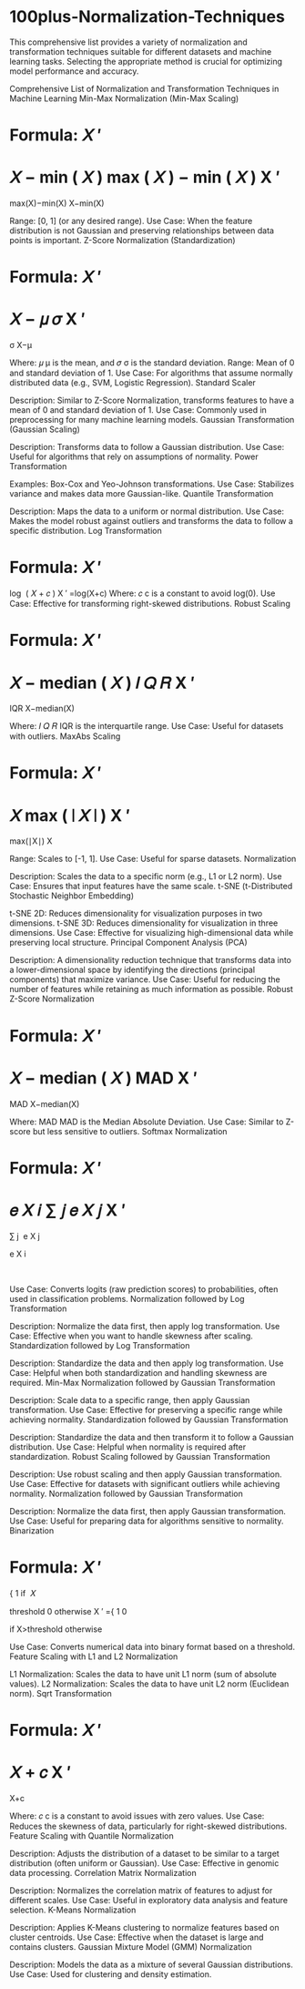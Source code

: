 # 100plus-Normalization-Techniques
This comprehensive list provides a variety of normalization and transformation techniques suitable for different datasets and machine learning tasks. Selecting the appropriate method is crucial for optimizing model performance and accuracy.

Comprehensive List of Normalization and Transformation Techniques in Machine Learning
Min-Max Normalization (Min-Max Scaling)

Formula: 
𝑋
′
=
𝑋
−
min
(
𝑋
)
max
(
𝑋
)
−
min
(
𝑋
)
X 
′
 = 
max(X)−min(X)
X−min(X)
​
 
Range: [0, 1] (or any desired range).
Use Case: When the feature distribution is not Gaussian and preserving relationships between data points is important.
Z-Score Normalization (Standardization)

Formula: 
𝑋
′
=
𝑋
−
𝜇
𝜎
X 
′
 = 
σ
X−μ
​
 
Where: 
𝜇
μ is the mean, and 
𝜎
σ is the standard deviation.
Range: Mean of 0 and standard deviation of 1.
Use Case: For algorithms that assume normally distributed data (e.g., SVM, Logistic Regression).
Standard Scaler

Description: Similar to Z-Score Normalization, transforms features to have a mean of 0 and standard deviation of 1.
Use Case: Commonly used in preprocessing for many machine learning models.
Gaussian Transformation (Gaussian Scaling)

Description: Transforms data to follow a Gaussian distribution.
Use Case: Useful for algorithms that rely on assumptions of normality.
Power Transformation

Examples: Box-Cox and Yeo-Johnson transformations.
Use Case: Stabilizes variance and makes data more Gaussian-like.
Quantile Transformation

Description: Maps the data to a uniform or normal distribution.
Use Case: Makes the model robust against outliers and transforms the data to follow a specific distribution.
Log Transformation

Formula: 
𝑋
′
=
log
⁡
(
𝑋
+
𝑐
)
X 
′
 =log(X+c)
Where: 
𝑐
c is a constant to avoid log(0).
Use Case: Effective for transforming right-skewed distributions.
Robust Scaling

Formula: 
𝑋
′
=
𝑋
−
median
(
𝑋
)
𝐼
𝑄
𝑅
X 
′
 = 
IQR
X−median(X)
​
 
Where: 
𝐼
𝑄
𝑅
IQR is the interquartile range.
Use Case: Useful for datasets with outliers.
MaxAbs Scaling

Formula: 
𝑋
′
=
𝑋
max
(
∣
𝑋
∣
)
X 
′
 = 
max(∣X∣)
X
​
 
Range: Scales to [-1, 1].
Use Case: Useful for sparse datasets.
Normalization

Description: Scales the data to a specific norm (e.g., L1 or L2 norm).
Use Case: Ensures that input features have the same scale.
t-SNE (t-Distributed Stochastic Neighbor Embedding)

t-SNE 2D: Reduces dimensionality for visualization purposes in two dimensions.
t-SNE 3D: Reduces dimensionality for visualization in three dimensions.
Use Case: Effective for visualizing high-dimensional data while preserving local structure.
Principal Component Analysis (PCA)

Description: A dimensionality reduction technique that transforms data into a lower-dimensional space by identifying the directions (principal components) that maximize variance.
Use Case: Useful for reducing the number of features while retaining as much information as possible.
Robust Z-Score Normalization

Formula: 
𝑋
′
=
𝑋
−
median
(
𝑋
)
MAD
X 
′
 = 
MAD
X−median(X)
​
 
Where: 
MAD
MAD is the Median Absolute Deviation.
Use Case: Similar to Z-score but less sensitive to outliers.
Softmax Normalization

Formula: 
𝑋
′
=
𝑒
𝑋
𝑖
∑
𝑗
𝑒
𝑋
𝑗
X 
′
 = 
∑ 
j
​
 e 
X 
j
​
 
 
e 
X 
i
​
 
 
​
 
Use Case: Converts logits (raw prediction scores) to probabilities, often used in classification problems.
Normalization followed by Log Transformation

Description: Normalize the data first, then apply log transformation.
Use Case: Effective when you want to handle skewness after scaling.
Standardization followed by Log Transformation

Description: Standardize the data and then apply log transformation.
Use Case: Helpful when both standardization and handling skewness are required.
Min-Max Normalization followed by Gaussian Transformation

Description: Scale data to a specific range, then apply Gaussian transformation.
Use Case: Effective for preserving a specific range while achieving normality.
Standardization followed by Gaussian Transformation

Description: Standardize the data and then transform it to follow a Gaussian distribution.
Use Case: Helpful when normality is required after standardization.
Robust Scaling followed by Gaussian Transformation

Description: Use robust scaling and then apply Gaussian transformation.
Use Case: Effective for datasets with significant outliers while achieving normality.
Normalization followed by Gaussian Transformation

Description: Normalize the data first, then apply Gaussian transformation.
Use Case: Useful for preparing data for algorithms sensitive to normality.
Binarization

Formula: 
𝑋
′
=
{
1
if 
𝑋
>
threshold
0
otherwise
X 
′
 ={ 
1
0
​
  
if X>threshold
otherwise
​
 
Use Case: Converts numerical data into binary format based on a threshold.
Feature Scaling with L1 and L2 Normalization

L1 Normalization: Scales the data to have unit L1 norm (sum of absolute values).
L2 Normalization: Scales the data to have unit L2 norm (Euclidean norm).
Sqrt Transformation

Formula: 
𝑋
′
=
𝑋
+
𝑐
X 
′
 = 
X+c
​
 
Where: 
𝑐
c is a constant to avoid issues with zero values.
Use Case: Reduces the skewness of data, particularly for right-skewed distributions.
Feature Scaling with Quantile Normalization

Description: Adjusts the distribution of a dataset to be similar to a target distribution (often uniform or Gaussian).
Use Case: Effective in genomic data processing.
Correlation Matrix Normalization

Description: Normalizes the correlation matrix of features to adjust for different scales.
Use Case: Useful in exploratory data analysis and feature selection.
K-Means Normalization

Description: Applies K-Means clustering to normalize features based on cluster centroids.
Use Case: Effective when the dataset is large and contains clusters.
Gaussian Mixture Model (GMM) Normalization

Description: Models the data as a mixture of several Gaussian distributions.
Use Case: Used for clustering and density estimation.
